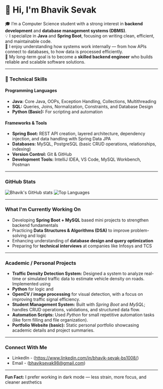 # 👋 Hi, I'm Bhavik Sevak

🎓 I’m a Computer Science student with a strong interest in **backend development** and **database management systems (DBMS)**.  
💡 I specialize in **Java** and **Spring Boot**, focusing on writing clean, efficient, and maintainable code.  
🧠 I enjoy understanding how systems work internally — from how APIs connect to databases, to how data is processed efficiently.  
🚀 My long-term goal is to become a **skilled backend engineer** who builds reliable and scalable software solutions.

---

### 🔧 Technical Skills

#### Programming Languages
- **Java:** Core Java, OOPs, Exception Handling, Collections, Multithreading  
- **SQL:** Queries, Joins, Normalization, Constraints, and Database Design  
- **Python (Basic):** For scripting and automation

#### Frameworks & Tools
- **Spring Boot:** REST API creation, layered architecture, dependency injection, and data handling with Spring Data JPA  
- **Databases:** MySQL, PostgreSQL (basic CRUD operations, relationships, indexing)  
- **Version Control:** Git & GitHub  
- **Development Tools:** IntelliJ IDEA, VS Code, MySQL Workbench, Postman  

---

### GitHub Stats

![Bhavik's GitHub stats](https://github-readme-stats.vercel.app/api?username=sewaqbhawiq98&show_icons=true&theme=github_dark&hide_border=true)
![Top Languages](https://github-readme-stats.vercel.app/api/top-langs/?username=sewaqbhawiq98&layout=compact&theme=github_dark&hide_border=true)

---

### What I'm Currently Working On
- Developing **Spring Boot + MySQL** based mini projects to strengthen backend fundamentals  
- Practicing **Data Structures & Algorithms (DSA)** to improve problem-solving and logic  
- Enhancing understanding of **database design and query optimization**  
- Preparing for **technical interviews** at companies like Infosys and TCS  

---

### Academic / Personal Projects
- **Traffic Density Detection System:** Designed a system to analyze real-time or simulated traffic data to estimate vehicle density on roads. Implemented using
- **Python** for logic and
- **OpenCV / image processing** for visual detection, with a focus on improving traffic signal efficiency.
- **Student Management System:** Built with *Spring Boot* and *MySQL*; handles CRUD operations, validations, and structured data flow.  
- **Automation Scripts:** Used *Python* for small repetitive automation tasks (like form filling and file organization).  
- **Portfolio Website (basic):** Static personal portfolio showcasing academic details and project summaries.

---

### Connect With Me
- LinkedIn -  (https://www.linkedin.com/in/bhavik-sevak-bs1008/)  
- Email    -   (bhaviksevak98@gmail.com)

---

 **Fun Fact:** I prefer working in dark mode — less strain, more focus, and cleaner aesthetics  
